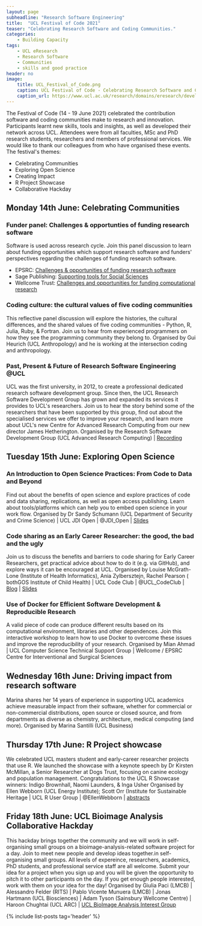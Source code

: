 ```yaml
---
layout: page
subheadline: "Research Software Engineering"
title:  "UCL Festival of Code 2021"
teaser: "Celebrating Research Software and Coding Communities."
categories:
    - Building Capacity
tags:
    - UCL eResearch
    - Research Software
    - Communities
    - skills and good practice
header: no
image:
    title: UCL_Festival_of_Code.png
    caption: UCL Festival of Code - Celebrating Research Software and Coding Communities
    caption_url: https://www.ucl.ac.uk/research/domains/eresearch/developing-technical-skills-good-practice-careers/develop-better-research-software-0
---
```

The Festival of Code (14 - 19 June 2021) celebrated the contribution software and coding communities make to research and innovation. Participants learnt new skills, tools and insights, as well as developed their network across UCL. Attendees were from all faculties, MSc and PhD research students, researchers and members of professional services. We would like to thank our colleagues from who have organised these events. The festival's themes: 
* Celebrating Communities 
* Exploring Open Science 
* Creating Impact 
* R Project Showcase 
* Collaborative Hackday

## Monday 14th June: Celebrating Communities
### Funder panel: Challenges & opportunties of funding research software
Software is used across research cycle. Join this panel discussion to learn about funding opportunities which support research software and funders' perspectives regarding the challenges of funding research software.  
* EPSRC: [Challenges & opportunities of funding research software](https://www.ucl.ac.uk/research/sites/research/files/challenges_opportunities_of_funding_research_software.pdf) 
* Sage Publishing: [Supporting tools for Social Sciences](https://github.com/sagepublishing/sage_tools_social_science/blob/master/docs/ucl_codefest_2021.pdf) 
* Wellcome Trust: [Challenges and opportunities for funding computational research](https://zenodo.org/record/4943834#.YzNPC6TMI2x)

### Coding culture: the cultural values of five coding communities
This reflective panel discussion will explore the histories, the cultural differences, and the shared values of five coding communities - Python, R, Julia, Ruby, & Fortran. Join us to hear from experienced programmers on how they see the programming community they belong to. Organised by Gui Heurich (UCL Anthropology) and he is working at the intersection coding and anthropology. 

### Past, Present & Future of Research Software Engineering @UCL
UCL was the first university, in 2012, to create a professional dedicated research software development group. Since then, the UCL Research Software Development Group has grown and expanded its services it provides to UCL's researchers. Join us to hear the story behind some of the researchers that have been supported by this group,  find out about the specialised services we offer to improve your research, and learn more about UCL's new Centre for Advanced Research Computing from our new director James Hetherington. Organised by the Research Software Development Group (UCL Advanced Research Computing) |  [Recording](https://www.youtube.com/playlist?list=PLkJC1q4VioxiezOu7-cr3434r-6Z7BE5c)

## Tuesday 15th June: Exploring Open Science
### An Introduction to Open Science Practices: From Code to Data and Beyond
Find out about the benefits of open science and explore practices of code and data sharing, replications, as well as open access publishing. Learn about tools/platforms which can help you to embed open science in your work flow. Organised by Dr Sandy Schumann (UCL Department of Security and Crime Science) | UCL JDI Open | @JDI_Open | [Slides](https://liveuclac-my.sharepoint.com/:p:/g/personal/uctcssc_ucl_ac_uk/EUKXjZwRCWhOiw-2TRbnNbwBZxytccvmQqtqSMrWW5ja5Q?rtime=5XdeOMag2kg)

### Code sharing as an Early Career Researcher: the good, the bad and the ugly
Join us to discuss the benefits and barriers to code sharing for Early Career Researchers, get practical advice about how to do it (e.g. via GitHub), and explore ways it can be encouraged at UCL. Organised by Louise McGrath-Lone (Institute of Health Informatics), Ania Zylbersztejn, Rachel Pearson ( bothGOS Institute of Child Health) | UCL Code Club | @UCL_CodeClub | [Blog](https://blogs.ucl.ac.uk/open-access/2021/09/14/code-sharing-as-an-ecr/) | [Slides](https://github.com/UCL-CHIG/Festival-of-Code-2021/blob/main/Slides%20for%20attendees%20-%20UCL%20FoC%202021%20Code%20Sharing.pdf)

### Use of Docker for Efficient Software Development & Reproducible Research
A valid piece of code can produce different results based on its computational environment, libraries and other dependences. Join this interactive workshop to learn how to use Docker to overcome these issues and improve the reproducibility of your research.    Organised by Mian Ahmad | UCL Computer Science Technical Support Group | Wellcome / EPSRC Centre for Interventional and Surgical Sciences

## Wednesday 16th June: Driving impact from research software
Marina shares her 14 years of experience in supporting UCL academics achieve measurable impact from their software, whether for commercial or non-commercial distributions, open source or closed source, and from departments as diverse as chemistry, architecture, medical computing (and more). Organised by Marina Santilli (UCL Business)

## Thursday 17th June: R Project showcase
We celebrated UCL masters student and early-career researcher projects that use R. We launched the showcase with a keynote speech by Dr Kirsten McMillan, a Senior Researcher at Dogs Trust, focusing on canine ecology and population management. Congratulations to the UCL R Showcase winners: Indigo Brownhall, Naomi Launders, & Inga Usher Organised by Ellen Webborn (UCL Energy Institute); Scott Orr (Institute for Sustainable Heritage | UCL R User Group | @EllenWebborn | [abstracts](https://www.ellenwebborn.com/pdf/Abstracts_v03.pdf)

## Friday 18th June: UCL Bioimage Analysis Collaborative Hackday
This hackday brings together the community and we will work in self-organising small groups on a bioimage-analysis-related software project for a day. Join to meet new people and develop ideas together.in self-organising small groups.  All levels of expereince, researchers, academics, PhD students, and professional service staff are all welcome. 
Submit your idea for a project when you sign up and you will be given the opportunity to pitch it to other participants on the day. If you get enough people interested, work with them on your idea for the day! Organised by Giulia Paci (LMCB) | Alessandro Felder (RITS) | Pablo Vicente Munuera (LMCB) | Jonas Hartmann (UCL Biosciences) |  Adam Tyson (Sainsbury Wellcome Centre) | Haroon Chughtai (UCL ARC) | [UCL BioImage Analysis Interest Group](https://www.ucl.ac.uk/lmcb/ucl-bioimage-analysis-interest-group)

{% include list-posts tag='header' %}
